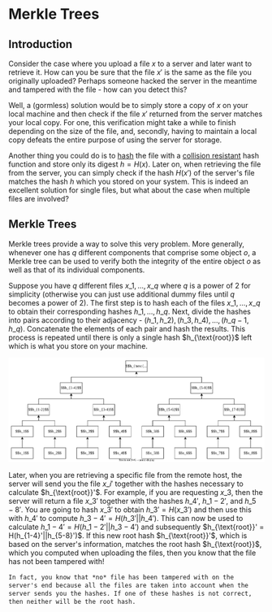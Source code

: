# Merkle Trees

## Introduction

Consider the case where you upload a file $x$ to a server and later want to retrieve it. How can you be sure that the file $x'$ is the same as the file you originally uploaded? Perhaps someone hacked the server in the meantime and tampered with the file - how can you detect this?

Well, a (gormless) solution would be to simply store a copy of $x$ on your local machine and then check if the file $x'$ returned from the server matches your local copy. For one, this verification might take a while to finish depending on the size of the file, and, secondly, having to maintain a local copy defeats the entire purpose of using the server for storage.

Another thing you could do is to [hash](../hash-functions/) the file with a [collision resistant](../hash-functions/security-definitions.md) hash function and store only its digest $h = H(x)$. Later on, when retrieving the file from the server, you can simply check if the hash $H(x')$ of the server's file matches the hash $h$ which you stored on your system. This is indeed an excellent solution for single files, but what about the case when multiple files are involved?

## Merkle Trees

Merkle trees provide a way to solve this very problem. More generally, whenever one has $q$ different components that comprise some object $o$, a Merkle tree can be used to verify both the integrity of the entire object $o$ as well as that of its individual components.

Suppose you have $q$ different files $x\_1, ..., x\_q$ where $q$ is a power of 2 for simplicity (otherwise you can just use additional dummy files until $q$ becomes a power of 2). The first step is to hash each of the files $x\_1, ..., x\_q$ to obtain their corresponding hashes $h\_1, ..., h\_q$. Next, divide the hashes into pairs according to their adjacency - $(h\_1, h\_2), (h\_3,h\_4), ..., (h\_{q-1}, h\_q)$. Concatenate the elements of each pair and hash the results. This process is repeated until there is only a single hash $h\_{\text{root\}}$ left which is what you store on your machine.

![](<../../Cryptography/Integrity Verification/Resources/Images/Merkle Tree.svg>)

Later, when you are retrieving a specific file from the remote host, the server will send you the file $x\_i'$ together with the hashes necessary to calculate $h\_{\text{root\}}'$. For example, if you are requesting $x\_3$, then the server will return a file $x\_3'$ together with the hashes $h\_4'$, $h\_{1-2}'$, and $h\_{5-8}'$. You are going to hash $x\_3'$ to obtain $h\_3' = H(x\_3')$ and then use this with $h\_4'$ to compute $h\_{3-4}' = H(h\_3'||h\_4')$. This can now be used to calculate $h\_{1-4}' = H(h\_{1-2}'||h\_{3-4}')$ and subsequently $h\_{\text{root\}}' = H(h\_{1-4}'||h\_{5-8}')$. If this new root hash $h\_{\text{root\}}'$, which is based on the server's information, matches the root hash $h\_{\text{root\}}$, which you computed when uploading the files, then you know that the file has not been tampered with!

```admonish
In fact, you know that *no* file has been tampered with on the server's end because all the files are taken into account when the server sends you the hashes. If one of these hashes is not correct, then neither will be the root hash.
```
